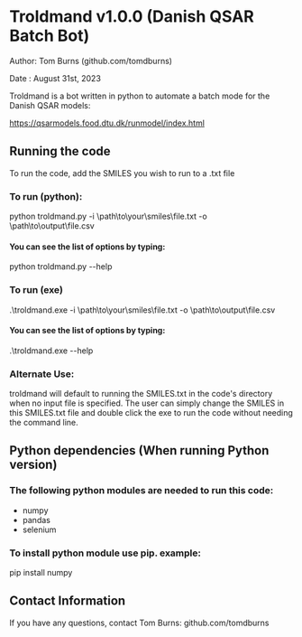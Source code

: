# Troldmand v1.0.0 (Danish QSAR Batch Bot)

Author: Tom Burns (github.com/tomdburns)

Date  : August 31st, 2023

Troldmand is a bot written in python to automate a batch mode for the Danish QSAR models:

https://qsarmodels.food.dtu.dk/runmodel/index.html

## Running the code

To run the code, add the SMILES you wish to run to a .txt file

### To run (python):

python troldmand.py -i \path\to\your\smiles\file.txt -o \path\to\output\file.csv

#### You can see the list of options by typing:

python troldmand.py --help

### To run (exe)

.\troldmand.exe -i \path\to\your\smiles\file.txt -o \path\to\output\file.csv

#### You can see the list of options by typing:

.\troldmand.exe --help

### Alternate Use:

troldmand will default to running the SMILES.txt in the code's directory
when no input file is specified. The user can simply change the SMILES in
this SMILES.txt file and double click the exe to run the code without
needing the command line.

## Python dependencies (When running Python version)

### The following python modules are needed to run this code:

* numpy
* pandas
* selenium

### To install python module use pip. example:

pip install numpy

## Contact Information

If you have any questions, contact Tom Burns: github.com/tomdburns
